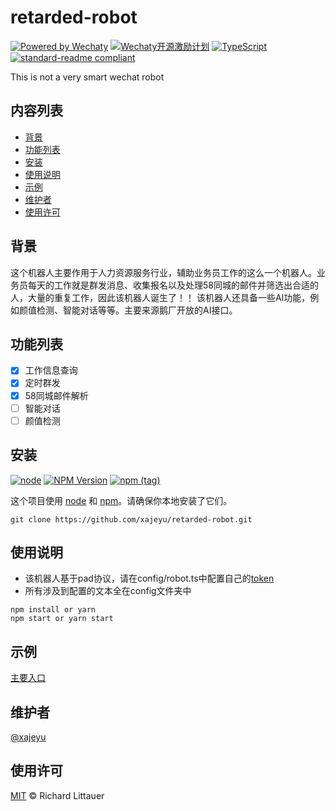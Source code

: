 # retarded-robot
[![Powered by Wechaty](https://img.shields.io/badge/Powered%20By-Wechaty-green.svg)](https://github.com/chatie/wechaty)
[![Wechaty开源激励计划](https://img.shields.io/badge/Wechaty-开源激励计划-green.svg)](https://github.com/juzibot/Welcome/wiki/Everything-about-Wechaty)
[![TypeScript](https://img.shields.io/badge/%3C%2F%3E-TypeScript-blue.svg)](https://www.typescriptlang.org/)
[![standard-readme compliant](https://img.shields.io/badge/readme%20style-standard-brightgreen.svg?style=flat-square)](https://github.com/RichardLitt/standard-readme)

This is not a very smart wechat robot

## 内容列表

- [背景](#背景)
- [功能列表](#功能列表)
- [安装](#安装)
- [使用说明](#使用说明)
- [示例](#示例)
- [维护者](#维护者)
- [使用许可](#使用许可)

## 背景
这个机器人主要作用于人力资源服务行业，辅助业务员工作的这么一个机器人。业务员每天的工作就是群发消息、收集报名以及处理58同城的邮件并筛选出合适的人，大量的重复工作，因此该机器人诞生了！！
该机器人还具备一些AI功能，例如颜值检测、智能对话等等。主要来源鹅厂开放的AI接口。

## 功能列表
- [x] 工作信息查询
- [x] 定时群发
- [X] 58同城邮件解析
- [ ] 智能对话
- [ ] 颜值检测

## 安装
[![node](https://img.shields.io/node/v/wechaty.svg?maxAge=604800)](https://nodejs.org/)
[![NPM Version](https://img.shields.io/npm/v/wechaty?color=brightgreen&label=wechaty%40latest)](https://www.npmjs.com/package/wechaty)
[![npm (tag)](https://img.shields.io/npm/v/wechaty/next?color=yellow&label=wechaty%40next)](https://www.npmjs.com/package/wechaty?activeTab=versions)

这个项目使用 [node](http://nodejs.org) 和 [npm](https://npmjs.com)。请确保你本地安装了它们。

```shell script
git clone https://github.com/xajeyu/retarded-robot.git
```

## 使用说明
* 该机器人基于pad协议，请在config/robot.ts中配置自己的[token](https://github.com/juzibot/Welcome/wiki/Everything-about-Wechaty)
* 所有涉及到配置的文本全在config文件夹中
```shell script
npm install or yarn
npm start or yarn start
```

## 示例
[主要入口](src/robot/)

## 维护者
[@xajeyu](https://github.com/xajeyu)

## 使用许可
[MIT](LICENSE) © Richard Littauer
